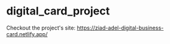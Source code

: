# digital_card_project

Checkout the project's site:
https://ziad-adel-digital-business-card.netlify.app/
